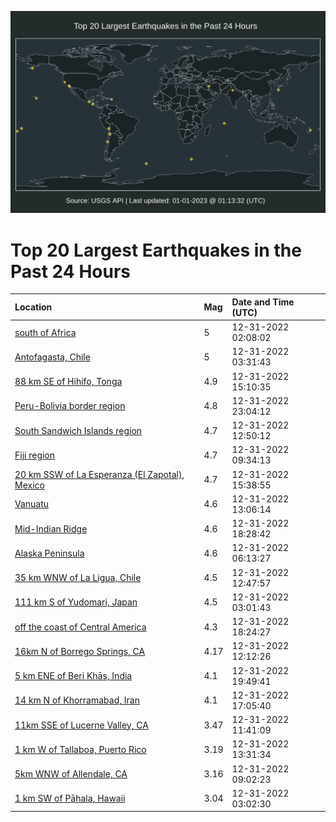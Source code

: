 ![Map](./map.png)

# Top 20 Largest Earthquakes in the Past 24 Hours

| Location | Mag | Date and Time (UTC) |
|:---|:---|:---|
| [south of Africa](https://earthquake.usgs.gov/earthquakes/eventpage/us7000j15u) | 5 | 12-31-2022 02:08:02 |
| [Antofagasta, Chile](https://earthquake.usgs.gov/earthquakes/eventpage/us7000j15y) | 5 | 12-31-2022 03:31:43 |
| [88 km SE of Hihifo, Tonga](https://earthquake.usgs.gov/earthquakes/eventpage/us7000j19e) | 4.9 | 12-31-2022 15:10:35 |
| [Peru-Bolivia border region](https://earthquake.usgs.gov/earthquakes/eventpage/us7000j1b1) | 4.8 | 12-31-2022 23:04:12 |
| [South Sandwich Islands region](https://earthquake.usgs.gov/earthquakes/eventpage/us7000j18u) | 4.7 | 12-31-2022 12:50:12 |
| [Fiji region](https://earthquake.usgs.gov/earthquakes/eventpage/us7000j17s) | 4.7 | 12-31-2022 09:34:13 |
| [20 km SSW of La Esperanza (El Zapotal), Mexico](https://earthquake.usgs.gov/earthquakes/eventpage/us7000j19l) | 4.7 | 12-31-2022 15:38:55 |
| [Vanuatu](https://earthquake.usgs.gov/earthquakes/eventpage/us7000j18y) | 4.6 | 12-31-2022 13:06:14 |
| [Mid-Indian Ridge](https://earthquake.usgs.gov/earthquakes/eventpage/us7000j1ad) | 4.6 | 12-31-2022 18:28:42 |
| [Alaska Peninsula](https://earthquake.usgs.gov/earthquakes/eventpage/us7000j16q) | 4.6 | 12-31-2022 06:13:27 |
| [35 km WNW of La Ligua, Chile](https://earthquake.usgs.gov/earthquakes/eventpage/us7000j18l) | 4.5 | 12-31-2022 12:47:57 |
| [111 km S of Yudomari, Japan](https://earthquake.usgs.gov/earthquakes/eventpage/us7000j15x) | 4.5 | 12-31-2022 03:01:43 |
| [off the coast of Central America](https://earthquake.usgs.gov/earthquakes/eventpage/us7000j1a9) | 4.3 | 12-31-2022 18:24:27 |
| [16km N of Borrego Springs, CA](https://earthquake.usgs.gov/earthquakes/eventpage/ci40151807) | 4.17 | 12-31-2022 12:12:26 |
| [5 km ENE of Beri Khās, India](https://earthquake.usgs.gov/earthquakes/eventpage/us7000j1aj) | 4.1 | 12-31-2022 19:49:41 |
| [14 km N of Khorramabad, Iran](https://earthquake.usgs.gov/earthquakes/eventpage/us7000j1a0) | 4.1 | 12-31-2022 17:05:40 |
| [11km SSE of Lucerne Valley, CA](https://earthquake.usgs.gov/earthquakes/eventpage/ci40151719) | 3.47 | 12-31-2022 11:41:09 |
| [1 km W of Tallaboa, Puerto Rico](https://earthquake.usgs.gov/earthquakes/eventpage/pr71390013) | 3.19 | 12-31-2022 13:31:34 |
| [5km WNW of Allendale, CA](https://earthquake.usgs.gov/earthquakes/eventpage/nc73827126) | 3.16 | 12-31-2022 09:02:23 |
| [1 km SW of Pāhala, Hawaii](https://earthquake.usgs.gov/earthquakes/eventpage/hv73288327) | 3.04 | 12-31-2022 03:02:30 |
